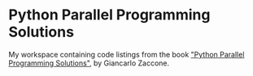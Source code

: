 # Python Parallel Programming Solutions

My workspace containing code listings from the book ["Python Parallel
Programming
Solutions"](https://www.linkedin.com/learning/python-parallel-programming-solutions),
by Giancarlo Zaccone.
